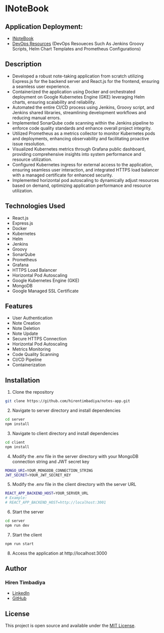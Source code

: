 # INoteBook

## Application Deployment:
- [INoteBook](https://inote.hirentimbadiya.me/)
- [DevOps Resources](https://github.com/hirentimbadiya/notesapp-devops/) (DevOps Resoueces Such As Jenkins Groovy Scripts, Helm Chart Templates and Prometheus Configurations)

## Description
- Developed a robust note-taking application from scratch utilizing Express.js for the backend server and React.js for the frontend, ensuring a seamless user experience.
- Containerized the application using Docker and orchestrated deployment on Google Kubernetes Engine (GKE) leveraging Helm charts, ensuring scalability and reliability.
- Automated the entire CI/CD process using Jenkins, Groovy script, and Jenkins shared libraries, streamlining development workflows and reducing manual errors.
- Implemented SonarQube code scanning within the Jenkins pipeline to enforce code quality standards and enhance overall project integrity.
- Utilized Prometheus as a metrics collector to monitor Kubernetes pods and deployments, enhancing observability and facilitating proactive issue resolution.
- Visualized Kubernetes metrics through Grafana public dashboard, providing comprehensive insights into system performance and resource utilization.
- Configured Kubernetes ingress for external access to the application, ensuring seamless user interaction, and integrated HTTPS load balancer with a managed certificate for enhanced security.
- Implemented horizontal pod autoscaling to dynamically adjust resources based on demand, optimizing application performance and resource utilization.

## Technologies Used
- React.js
- Express.js
- Docker
- Kubernetes
- Helm
- Jenkins
- Groovy
- SonarQube
- Prometheus
- Grafana
- HTTPS Load Balancer
- Horizontal Pod Autoscaling
- Google Kubernetes Engine (GKE)
- MongoDB
- Google Managed SSL Certificate

## Features
- User Authentication
- Note Creation
- Note Deletion
- Note Update
- Secure HTTPS Connection
- Horizontal Pod Autoscaling
- Metrics Monitoring
- Code Quality Scanning
- CI/CD Pipeline
- Containerization

## Installation
1. Clone the repository
```bash
git clone https://github.com/hirentimbadiya/notes-app.git
```

2. Navigate to server directory and install dependencies
```bash
cd server
npm install
```

3. Navigate to client directory and install dependencies
```bash
cd client
npm install
```

4. Modify the .env file in the server directory with your MongoDB connection string and JWT secret key
```bash
MONGO_URI=YOUR_MONGODB_CONNECTION_STRING
JWT_SECRET=YOUR_JWT_SECRET_KEY
```

5. Modify the .env file in the client directory with the server URL
```bash
REACT_APP_BACKEND_HOST=YOUR_SERVER_URL
# Example: 
# REACT_APP_BACKEND_HOST=http://localhost:3001
```

6. Start the server
```bash
cd server
npm run dev
```

7. Start the client
```bash
npm run start
```

8. Access the application at http://localhost:3000

## Author
### Hiren Timbadiya
- [LinkedIn](https://linkedin.com/in/hirentimbadiya74/)
- [GitHub](https://github.com/hirentimbadiya/)

## License
This project is open source and available under the [MIT License](LICENSE).